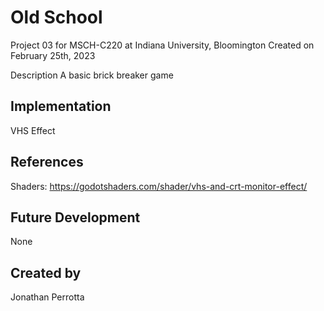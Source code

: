 # Old School

Project 03 for MSCH-C220 at Indiana University, Bloomington
Created on February 25th, 2023

Description
A basic brick breaker game

## Implementation
VHS Effect


## References
Shaders:
https://godotshaders.com/shader/vhs-and-crt-monitor-effect/

## Future Development
None

## Created by
Jonathan Perrotta
